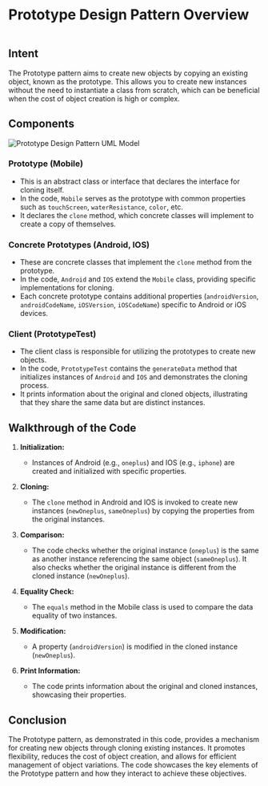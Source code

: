 # Prototype Design Pattern Overview
<img alt="" class="bg kr md c" loading="eager" role="presentation" src="https://miro.medium.com/v2/resize:fit:1000/1*ybZjxu8bvjB1kl74F9kIiA.png">

## Intent

The Prototype pattern aims to create new objects by copying an existing object, known as the prototype. This allows you to create new instances without the need to instantiate a class from scratch, which can be beneficial when the cost of object creation is high or complex.

## Components
<img alt="Prototype Design Pattern UML Model" class="bg kr md c" loading="eager" src="https://miro.medium.com/v2/resize:fit:700/1*IBEcGMu5mYiwNNdiNjc3aQ.png">

### Prototype (Mobile)

- This is an abstract class or interface that declares the interface for cloning itself.
- In the code, `Mobile` serves as the prototype with common properties such as `touchScreen`, `waterResistance`, `color`, etc.
- It declares the `clone` method, which concrete classes will implement to create a copy of themselves.

### Concrete Prototypes (Android, IOS)

- These are concrete classes that implement the `clone` method from the prototype.
- In the code, `Android` and `IOS` extend the `Mobile` class, providing specific implementations for cloning.
- Each concrete prototype contains additional properties (`androidVersion`, `androidCodeName`, `iOSVersion`, `iOSCodeName`) specific to Android or iOS devices.

### Client (PrototypeTest)

- The client class is responsible for utilizing the prototypes to create new objects.
- In the code, `PrototypeTest` contains the `generateData` method that initializes instances of `Android` and `IOS` and demonstrates the cloning process.
- It prints information about the original and cloned objects, illustrating that they share the same data but are distinct instances.

## Walkthrough of the Code

1. **Initialization:**
    - Instances of Android (e.g., `oneplus`) and IOS (e.g., `iphone`) are created and initialized with specific properties.

2. **Cloning:**
    - The `clone` method in Android and IOS is invoked to create new instances (`newOneplus`, `sameOneplus`) by copying the properties from the original instances.

3. **Comparison:**
    - The code checks whether the original instance (`oneplus`) is the same as another instance referencing the same object (`sameOneplus`). It also checks whether the original instance is different from the cloned instance (`newOneplus`).

4. **Equality Check:**
    - The `equals` method in the Mobile class is used to compare the data equality of two instances.

5. **Modification:**
    - A property (`androidVersion`) is modified in the cloned instance (`newOneplus`).

6. **Print Information:**
    - The code prints information about the original and cloned instances, showcasing their properties.

## Conclusion

The Prototype pattern, as demonstrated in this code, provides a mechanism for creating new objects through cloning existing instances. It promotes flexibility, reduces the cost of object creation, and allows for efficient management of object variations. The code showcases the key elements of the Prototype pattern and how they interact to achieve these objectives.
